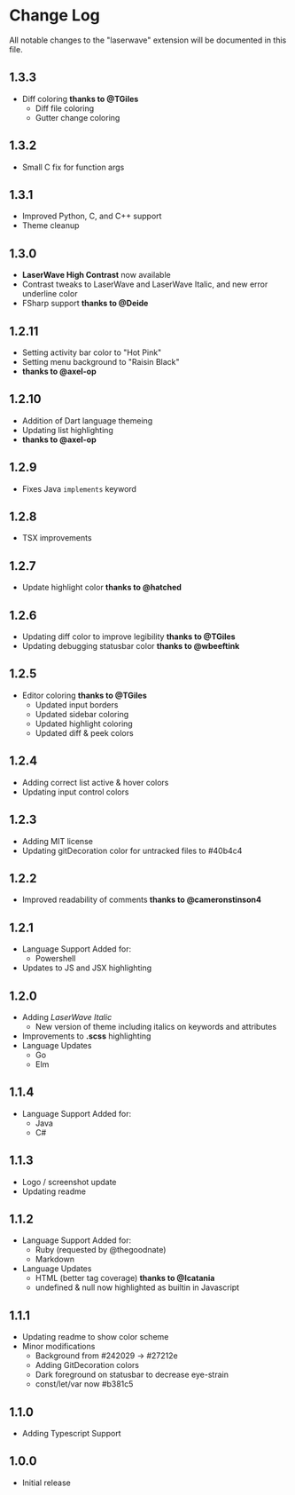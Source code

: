 # Change Log

All notable changes to the "laserwave" extension will be documented in this file.

## 1.3.3

- Diff coloring **thanks to @TGiles**
  - Diff file coloring
  - Gutter change coloring

## 1.3.2

- Small C fix for function args

## 1.3.1

- Improved Python, C, and C++ support
- Theme cleanup

## 1.3.0

- **LaserWave High Contrast** now available
- Contrast tweaks to LaserWave and LaserWave Italic, and new error underline color 
- FSharp support **thanks to @Deide**

## 1.2.11

- Setting activity bar color to "Hot Pink"
- Setting menu background to "Raisin Black"
- **thanks to @axel-op**

## 1.2.10

- Addition of Dart language themeing
- Updating list highlighting
- **thanks to @axel-op**

## 1.2.9

- Fixes Java `implements` keyword

## 1.2.8

- TSX improvements

## 1.2.7

- Update highlight color **thanks to @hatched**

## 1.2.6

- Updating diff color to improve legibility **thanks to @TGiles**
- Updating debugging statusbar color **thanks to @wbeeftink**

## 1.2.5

- Editor coloring **thanks to @TGiles**
  - Updated input borders
  - Updated sidebar coloring
  - Updated highlight coloring
  - Updated diff & peek colors

## 1.2.4

- Adding correct list active & hover colors
- Updating input control colors

## 1.2.3

- Adding MIT license
- Updating gitDecoration color for untracked files to #40b4c4

## 1.2.2

- Improved readability of comments **thanks to @cameronstinson4**

## 1.2.1

- Language Support Added for:
  - Powershell
- Updates to JS and JSX highlighting

## 1.2.0

- Adding *LaserWave Italic*
  - New version of theme including italics on keywords and attributes
- Improvements to **.scss** highlighting
- Language Updates
  - Go
  - Elm

## 1.1.4

- Language Support Added for:
  - Java
  - C#

## 1.1.3

- Logo / screenshot update
- Updating readme

## 1.1.2

- Language Support Added for:
  - Ruby (requested by @thegoodnate)
  - Markdown
- Language Updates
  - HTML (better tag coverage) **thanks to @Icatania**
  - undefined & null now highlighted as builtin in Javascript

## 1.1.1

- Updating readme to show color scheme
- Minor modifications
  - Background from #242029 -> #27212e
  - Adding GitDecoration colors
  - Dark foreground on statusbar to decrease eye-strain
  - const/let/var now #b381c5

## 1.1.0

- Adding Typescript Support

## 1.0.0

- Initial release
